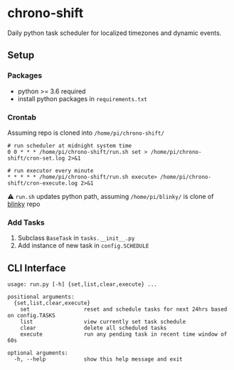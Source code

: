 # chrono-shift
Daily python task scheduler for localized timezones and dynamic events.


## Setup

### Packages
* python >= 3.6 required
* install python packages in `requirements.txt`

### Crontab
Assuming repo is cloned into `/home/pi/chrono-shift/`
```
# run scheduler at midnight system time
0 0 * * * /home/pi/chrono-shift/run.sh set > /home/pi/chrono-shift/cron-set.log 2>&1

# run executor every minute
* * * * * /home/pi/chrono-shift/run.sh execute> /home/pi/chrono-shift/cron-execute.log 2>&1
```
:warning: `run.sh` updates python path, assuming `/home/pi/blinky/` is clone of [blinky](https://github.com/pdumoulin/blinky) repo

### Add Tasks
1. Subclass `BaseTask` in `tasks.__init__.py`
2. Add instance of new task in `config.SCHEDULE`

## CLI Interface
```
usage: run.py [-h] {set,list,clear,execute} ...

positional arguments:
  {set,list,clear,execute}
    set                 reset and schedule tasks for next 24hrs based on config.TASKS
    list                view currently set task schedule
    clear               delete all scheduled tasks
    execute             run any pending task in recent time window of 60s

optional arguments:
  -h, --help            show this help message and exit
  ```

